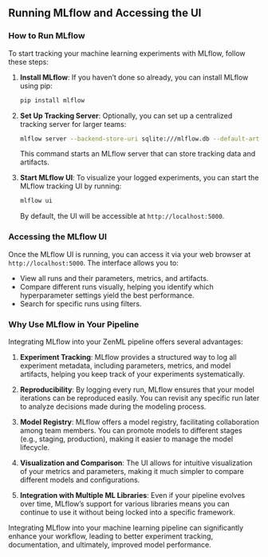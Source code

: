 ## Running MLflow and Accessing the UI

### How to Run MLflow

To start tracking your machine learning experiments with MLflow, follow these steps:

1. **Install MLflow**: If you haven’t done so already, you can install MLflow using pip:
   ```bash
   pip install mlflow
   ```

2. **Set Up Tracking Server**: Optionally, you can set up a centralized tracking server for larger teams:
   ```bash
   mlflow server --backend-store-uri sqlite:///mlflow.db --default-artifact-root ./artifacts
   ```
   This command starts an MLflow server that can store tracking data and artifacts.

3. **Start MLflow UI**: To visualize your logged experiments, you can start the MLflow tracking UI by running:
   ```bash
   mlflow ui
   ```
   By default, the UI will be accessible at `http://localhost:5000`.

### Accessing the MLflow UI

Once the MLflow UI is running, you can access it via your web browser at `http://localhost:5000`. The interface allows you to:

- View all runs and their parameters, metrics, and artifacts.
- Compare different runs visually, helping you identify which hyperparameter settings yield the best performance.
- Search for specific runs using filters.

### Why Use MLflow in Your Pipeline

Integrating MLflow into your ZenML pipeline offers several advantages:

1. **Experiment Tracking**: MLflow provides a structured way to log all experiment metadata, including parameters, metrics, and model artifacts, helping you keep track of your experiments systematically.

2. **Reproducibility**: By logging every run, MLflow ensures that your model iterations can be reproduced easily. You can revisit any specific run later to analyze decisions made during the modeling process.

3. **Model Registry**: MLflow offers a model registry, facilitating collaboration among team members. You can promote models to different stages (e.g., staging, production), making it easier to manage the model lifecycle.

4. **Visualization and Comparison**: The UI allows for intuitive visualization of your metrics and parameters, making it much simpler to compare different models and configurations.

5. **Integration with Multiple ML Libraries**: Even if your pipeline evolves over time, MLflow’s support for various libraries means you can continue to use it without being locked into a specific framework.

Integrating MLflow into your machine learning pipeline can significantly enhance your workflow, leading to better experiment tracking, documentation, and ultimately, improved model performance. 